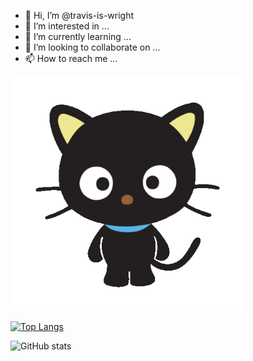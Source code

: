 - 👋 Hi, I’m @travis-is-wright
- 👀 I’m interested in ...
- 🌱 I’m currently learning ...
- 💞️ I’m looking to collaborate on ...
- 📫 How to reach me ...

<img src="https://github.com/travis-is-wright/travis-is-wright/blob/main/chochocat.gif" width='375' height='375'>

[![Top Langs](https://github-readme-stats.vercel.app/api/top-langs/?username=travis-is-wright)](https://github.com/anuraghazra/github-readme-stats)

![GitHub stats](https://github-readme-stats.vercel.app/api?username=travis-is-wright&show_icons=true)  


